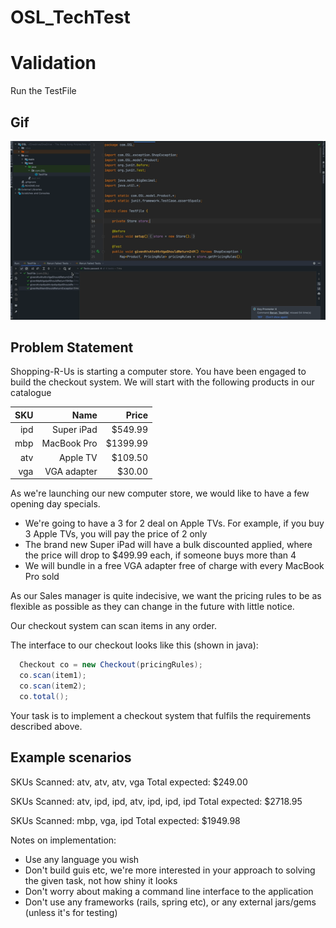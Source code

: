 # OSL_TechTest

# Validation
Run the TestFile 
## Gif
![screen recording](gif/Hnet-image.gif)
## Problem Statement


Shopping-R-Us is starting a computer store. You have been engaged to build the checkout system. We will start with the following products in our catalogue


| SKU     | Name              | Price       |
| --------:| ----------------:| ----------:|
| ipd       | Super iPad      | $549.99  |
| mbp     | MacBook Pro | $1399.99 |
| atv       | Apple TV         | $109.50   |
| vga      | VGA adapter   | $30.00     |

As we're launching our new computer store, we would like to have a few opening day specials.

*	We're going to have a 3 for 2 deal on Apple TVs. For example, if you buy 3 Apple TVs, you will pay the price of 2 only
*	The brand new Super iPad will have a bulk discounted applied, where the price will drop to $499.99 each, if someone buys more than 4
*	We will bundle in a free VGA adapter free of charge with every MacBook Pro sold

As our Sales manager is quite indecisive, we want the pricing rules to be as flexible as possible as they can change in the future with little notice.

Our checkout system can scan items in any order.

The interface to our checkout looks like this (shown in java):

```java
  Checkout co = new Checkout(pricingRules);
  co.scan(item1);
  co.scan(item2);
  co.total();
```

Your task is to implement a checkout system that fulfils the requirements described above.

Example scenarios
-----------------

SKUs Scanned: atv, atv, atv, vga
Total expected: $249.00

SKUs Scanned: atv, ipd, ipd, atv, ipd, ipd, ipd
Total expected: $2718.95

SKUs Scanned: mbp, vga, ipd
Total expected: $1949.98

Notes on implementation:

*	Use any language you wish
*	Don't build guis etc, we're more interested in your approach to solving the given task, not how shiny it looks
*	Don't worry about making a command line interface to the application
*	Don't use any frameworks (rails, spring etc), or any external jars/gems (unless it's for testing)


